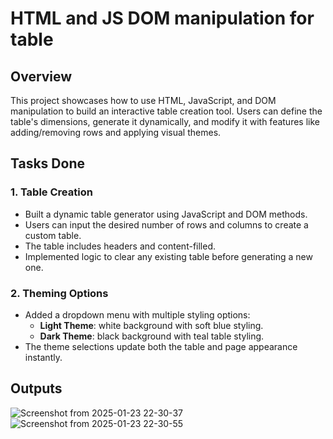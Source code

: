 # HTML and JS DOM manipulation for table

## Overview
This project showcases how to use HTML, JavaScript, and DOM manipulation to build an interactive table creation tool. Users can define the table's dimensions, generate it dynamically, and modify it with features like adding/removing rows and applying visual themes.

## Tasks Done

### 1. Table Creation
- Built a dynamic table generator using JavaScript and DOM methods.
- Users can input the desired number of rows and columns to create a custom table.
- The table includes headers and content-filled.
- Implemented logic to clear any existing table before generating a new one.

### 2. Theming Options
- Added a dropdown menu with multiple styling options:
  - **Light Theme**: white background with soft blue styling.
  - **Dark Theme**: black background with teal table styling.
- The theme selections update both the table and page appearance instantly.

## Outputs
![Screenshot from 2025-01-23 22-30-37](https://github.com/user-attachments/assets/2711ddc0-b858-422b-a322-015cb31e7460)
![Screenshot from 2025-01-23 22-30-55](https://github.com/user-attachments/assets/455f2295-f656-42c5-a6e9-b2b3023d8867)

